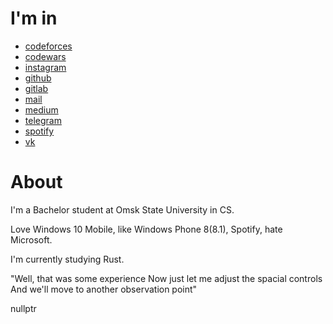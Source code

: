 # I'm in
  - [codeforces](https://www.codeforces.com/profile/WhoIsPrivalov "Codeforces (sponsored by Telegram)")
  - [codewars](https://www.codewars.com/users/OneTheGraph "Codewars")
  - [instagram](https://www.instagram.com/onethegraph "Instagram")
  - [github](https://www.github.com/OneTheGraph "GitHub")
  - [gitlab](https://www.gitlab.com/OneTheGraph "GitLab")
  - [mail](mailto:nikita.karatsev@gmail.com "Gmail")
  - [medium](https://www.medium.com/@onethegraph "Medium")
  - [telegram](https://www.t.me/onethegraph "Telegram")
  - [spotify](https://www.open.spotify.com/user/ilz2empiateqi06y9t6nvu3nv "Spotify")  
  - [vk](https://www.vk.com/onethegraph "VK")
  
# About
I'm a Bachelor student at Omsk State University in CS.  
  
Love Windows 10 Mobile, like Windows Phone 8(8.1), Spotify, hate Microsoft.
  
I'm currently studying Rust.  

"Well, that was some experience
Now just let me adjust the spacial controls
And we'll move to another observation point"  

nullptr
